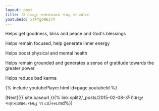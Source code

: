 ```yaml
---
layout: post
title: ૐ દેવાસુર ગાનાસરાયાય નમહ ૧૧ ટાઈમ્સ
youtubeId: xtFYgoW6J74
---
```

 
 
Helps get goodness, bliss and peace and God's blessings
 
Helps remain focused, help generate inner energy 
 
Helps boost physical and mental health 
 
Helps remain grounded and generates a sense of gratitude towards the greater power 
 
Helps reduce bad karma
 
 
 
 


{% include youtubePlayer.html id=page.youtubeId %}
 
[Next]({{ site.baseurl }}{% link  split2/_posts/2015-02-08-ૐ દેવાસુર ગણધ્યાક્ષાય નમહ ૧૧ ટાઈમ્સ.md%})
 
